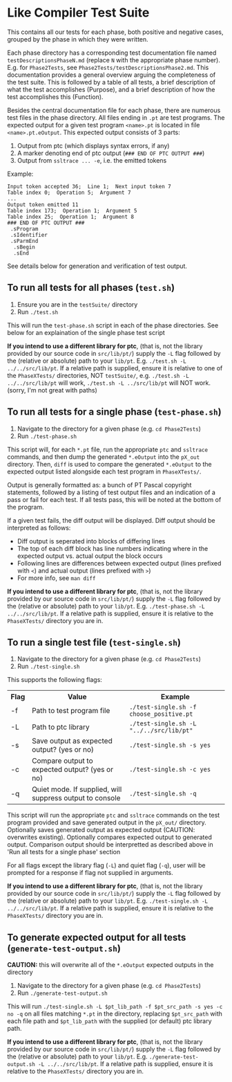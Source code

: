 # Like Compiler Test Suite

This contains all our tests for each phase, both positive and negative cases, grouped by the phase in which they were written.

Each phase directory has a corresponding test documentation file named `testDescriptionsPhaseN.md` (replace `N` with the appropriate phase number). E.g. for `Phase2Tests`, see `Phase2Tests/testDescriptionsPhase2.md`. This documentation provides a general overview arguing the completeness of the test suite. This is followed by a table of all tests, a brief description of what the test accomplishes (Purpose), and a brief description of how the test accomplishes this (Function).

Besides the central documentation file for each phase, there are numerous test files in the phase directory. All files ending in `.pt` are test programs. The expected output for a given test program `<name>.pt` is located in file `<name>.pt.eOutput`. This expected output consists of 3 parts:

1. Output from ptc (which displays syntax errors, if any)
2. A marker denoting end of ptc output (`### END OF PTC OUTPUT ###`)
3. Output from `ssltrace ... -e`, i.e. the emitted tokens

Example:

```
Input token accepted 36;  Line 1;  Next input token 7
Table index 0;  Operation 5;  Argument 7
...
Output token emitted 11
Table index 173;  Operation 1;  Argument 5
Table index 25;  Operation 1;  Argument 8
### END OF PTC OUTPUT ###
 .sProgram
 .sIdentifier
 .sParmEnd
  .sBegin
  .sEnd

```

See details below for generation and verification of test output.

## To run all tests for all phases (`test.sh`)
1. Ensure you are in the `testSuite/` directory
2. Run `./test.sh`

This will run the `test-phase.sh` script in each of the phase directories. See below for an explaination of the single phase test script

**If you intend to use a different library for ptc**, (that is, not the library provided by our source code in `src/lib/pt/`) supply the `-L` flag followed by the (relative or absolute) path to your `lib/pt`. E.g. `./test.sh -L ../../src/lib/pt`. If a relative path is supplied, ensure it is relative to one of the `PhaseXTests/` directories, NOT `testSuite/`, e.g. `./test.sh -L ../../src/lib/pt` will work, `./test.sh -L ../src/lib/pt` will NOT work. (sorry, I'm not great with paths)

## To run all tests for a single phase (`test-phase.sh`)

1. Navigate to the directory for a given phase (e.g. `cd Phase2Tests`)
2. Run `./test-phase.sh`

This script will, for each `*.pt` file, run the appropriate `ptc` and `ssltrace` commands, and then dump the generated `*.eOutput` into the `pX_out` directory. Then, `diff` is used to compare the generated `*.eOutput` to the expected output listed alongside each test program in `PhaseXTests/`.

Output is generally formatted as: a bunch of PT Pascal copyright statements, followed by a listing of test output files and an indication of a pass or fail for each test. If all tests pass, this will be noted at the bottom of the program.

If a given test fails, the diff output will be displayed. Diff output should be interpreted as follows:

- Diff output is seperated into blocks of differing lines
- The top of each diff block has line numbers indicating where in the expected output vs. actual output the block occurs
- Following lines are differences between expected output (lines prefixed with `<`) and actual output (lines prefixed with `>`)
- For more info, see `man diff`

**If you intend to use a different library for ptc**, (that is, not the library provided by our source code in `src/lib/pt/`) supply the `-L` flag followed by the (relative or absolute) path to your `lib/pt`. E.g. `./test-phase.sh -L ../../src/lib/pt`. If a relative path is supplied, ensure it is relative to the `PhaseXTests/` directory you are in.

## To run a single test file (`test-single.sh`)

1. Navigate to the directory for a given phase (e.g. `cd Phase2Tests`)
2. Run `./test-single.sh`

This supports the following flags:

<table>
  <tr>
    <th>Flag</th>
    <th>Value</th>
    <th>Example</th>
  </tr>
  <tr>
    <td>-f</td>
    <td>Path to test program file</td>
    <td><code>./test-single.sh -f choose_positive.pt</code></td>
  </tr>
  <tr>
    <td>-L</td>
    <td>Path to ptc library</td>
    <td><code>./test-single.sh -L "../../src/lib/pt"</code></td>
  </tr>
  <tr>
    <td>-s</td>
    <td>Save output as expected output? (yes or no)</td>
    <td><code>./test-single.sh -s yes</code></td>
  </tr>
  <tr>
    <td>-c</td>
    <td>Compare output to expected output? (yes or no)</td>
    <td><code>./test-single.sh -c yes</code></td>
  </tr>
  <tr>
    <td>-q</td>
    <td>Quiet mode. If supplied, will suppress output to console</td>
    <td><code>./test-single.sh -q</code></td>
  </tr>
</table>

This script will run the appropriate `ptc` and `ssltrace` commands on the test program provided and save generated output in the `pX_out/` directory. Optionally saves generated output as expected output (CAUTION: overwrites existing). Optionally compares expected output to generated output. Comparison output should be interpretted as described above in 'Run all tests for a single phase' section

For all flags except the library flag (`-L`) and quiet flag (`-q`), user will be prompted for a response if flag not supplied in arguments. 

**If you intend to use a different library for ptc**, (that is, not the library provided by our source code in `src/lib/pt/`) supply the `-L` flag followed by the (relative or absolute) path to your `lib/pt`. E.g. `./test-single.sh -L ../../src/lib/pt`. If a relative path is supplied, ensure it is relative to the `PhaseXTests/` directory you are in.

## To generate expected output for all tests (`generate-test-output.sh`)

**CAUTION:** this will overwrite all of the `*.eOutput` expected outputs in the directory

1. Navigate to the directory for a given phase (e.g. `cd Phase2Tests`)
2. Run `./generate-test-output.sh`

This will run `./test-single.sh -L $pt_lib_path -f $pt_src_path -s yes -c no -q` on all files matching `*.pt` in the directory, replacing `$pt_src_path` with each file path and `$pt_lib_path` with the supplied (or default) ptc library path.

**If you intend to use a different library for ptc**, (that is, not the library provided by our source code in `src/lib/pt/`) supply the `-L` flag followed by the (relative or absolute) path to your `lib/pt`. E.g. `./generate-test-output.sh -L ../../src/lib/pt`. If a relative path is supplied, ensure it is relative to the `PhaseXTests/` directory you are in.
